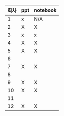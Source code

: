| 회차 | ppt | notebook |
|------|-----|----------|
|1|x|N/A|
|2|X|X|
|3|x|x|
|4|X|X|
|5|X|X|
|6| | |
|7|X|X|
|8| | |
|9|X|X|
|10|X|X|
|11| | |
|12|X|X|



